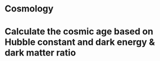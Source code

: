 # Cosmology
# Calculate the cosmic age based on Hubble constant and dark energy & dark matter ratio
